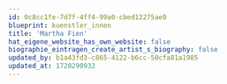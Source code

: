 ```yaml
---
id: 0c8cc1fe-7d7f-4ff4-99a0-cbed12275ae0
blueprint: kuenstler_innen
title: 'Martha Fien'
hat_eigene_website_has_own_website: false
biographie_eintragen_create_artist_s_biography: false
updated_by: b1a43fd3-c865-4122-b6cc-50cfa81a1985
updated_at: 1720290932
---
```

